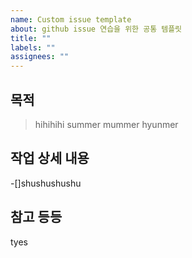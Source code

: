 ```yaml
---
name: Custom issue template
about: github issue 연습을 위한 공통 템플릿
title: ""
labels: ""
assignees: ""
---
```


## 목적

> hihihihi summer mummer hyunmer

## 작업 상세 내용

-[]shushushushu

## 참고 등등

tyes

